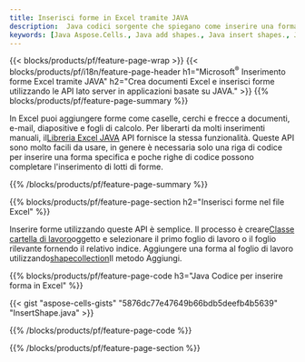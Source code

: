 ```yaml
---
title: Inserisci forme in Excel tramite JAVA
description:  Java codici sorgente che spiegano come inserire una forma nei file Excel Microsoft utilizzando la libreria JAVA.
keywords: [Java Aspose.Cells., Java add shapes., Java insert shapes., Java create shapes]
---
```

{{< blocks/products/pf/feature-page-wrap >}}
{{< blocks/products/pf/i18n/feature-page-header h1="Microsoft<sup>&reg;</sup> Inserimento forme Excel tramite JAVA" h2="Crea documenti Excel e inserisci forme utilizzando le API lato server in applicazioni basate su JAVA." >}}
{{% blocks/products/pf/feature-page-summary %}}

 In Excel puoi aggiungere forme come caselle, cerchi e frecce a documenti, e-mail, diapositive e fogli di calcolo. Per liberarti da molti inserimenti manuali, il[Libreria Excel JAVA](https://releases.aspose.com/cells/java/) API fornisce la stessa funzionalità. Queste API sono molto facili da usare, in genere è necessaria solo una riga di codice per inserire una forma specifica e poche righe di codice possono completare l'inserimento di lotti di forme.

{{% /blocks/products/pf/feature-page-summary %}}

{{% blocks/products/pf/feature-page-section h2="Inserisci forme nel file Excel" %}}

 Inserire forme utilizzando queste API è semplice. Il processo è creare[Classe cartella di lavoro](https://reference.aspose.com/cells/java/com.aspose.cells/workbook/)oggetto e selezionare il primo foglio di lavoro o il foglio rilevante fornendo il relativo indice. Aggiungere una forma al foglio di lavoro utilizzando[shapecollection](https://reference.aspose.com/cells/java/com.aspose.cells/shapecollection/)Il metodo Aggiungi.

{{% blocks/products/pf/feature-page-code h3="Java Codice per inserire forma in Excel" %}}

{{< gist "aspose-cells-gists" "5876dc77e47649b66bdb5deefb4b5639" "InsertShape.java" >}}

{{% /blocks/products/pf/feature-page-code %}}

{{% /blocks/products/pf/feature-page-section %}}
